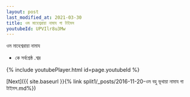 ```yaml
---
layout: post
last_modified_at: 2021-03-30
title: ওম মাহেশ্বরায়া নামায গা টাইমস
youtubeId: UPVIlr8u3Mw
---
```

 
 
 ওম মাহেশ্বরায়া নামায  
 
 -  কে সর্বশ্রেষ্ঠ .শ্বর 
 
  
 
  
 
 
 
 
 
 


{% include youtubePlayer.html id=page.youtubeId %}
 
[Next]({{ site.baseurl }}{% link  split1/_posts/2016-11-20-ওম বহু ভূথায়া নামায গা টাইমস.md%})
 
